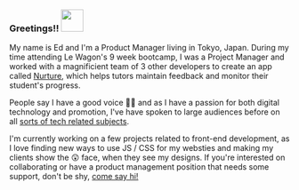 ### Greetings!! <img src="https://res.cloudinary.com/snoared/image/upload/v1654851246/get-greeting-get-greetings_mdvro2.gif" width="40" height="40">

My name is Ed and I'm a Product Manager living in Tokyo, Japan. During my time attending Le Wagon's 9 week bootcamp, I was a Project Manager and worked with a magnificient team of 3 other developers to create an app called <a href="https://nurture-lw.herokuapp.com/">Nurture</a>, which helps tutors maintain feedback and monitor their student's progress.

People say I have a good voice 🤷‍♂️ and as I have a passion for both digital technology and promotion, I've have spoken to large audiences before on all <a href="https://www.linkedin.com/in/edmund-0h/overlay/1635493073057/single-media-viewer?type=DOCUMENT&profileId=ACoAADv9-wUBAzGcXLjmguOQxFCYwTPRi9Ha7Y0&lipi=urn%3Ali%3Apage%3Ad_flagship3_profile_view_base%3BhaCrLlllSyq7H%2F%2BPqIAk6w%3D%3D">sorts of tech related subjects</a>.

I'm currently working on a few projects related to front-end development, as I love finding new ways to use JS / CSS for my websties and making my clients show the 😲 face, when they see my designs. If you're interested on collaborating or have a product management position that needs some support, don't be shy, <a href="https://github.com/Edzandpieces">come say hi!</a>  
<!--
**Edzandpieces/Edzandpieces** is a ✨ _special_ ✨ repository because its `README.md` (this file) appears on your GitHub profile.

Here are some ideas to get you started:

- 🔭 I’m currently working on ...
- 🌱 I’m currently learning ...
- 👯 I’m looking to collaborate on ...
- 🤔 I’m looking for help with ...
- 💬 Ask me about ...
- 📫 How to reach me: ...
- 😄 Pronouns: ...
- ⚡ Fun fact: ...
-->
